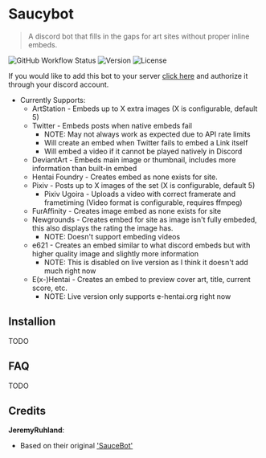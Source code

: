 Saucybot
========

> A discord bot that fills in the gaps for art sites without proper inline embeds.

![GitHub Workflow Status](https://img.shields.io/github/workflow/status/Sn0wCrack/saucybot-discord/CI)
![Version](https://img.shields.io/github/package-json/v/sn0wcrack/saucybot-discord)
![License](https://img.shields.io/github/license/sn0wcrack/saucybot-discord)

If you would like to add this bot to your server [click here](https://discordapp.com/api/oauth2/authorize?client_id=647368715742216193&permissions=67497024&scope=bot) and authorize it through your discord account.

* Currently Supports:
  * ArtStation - Embeds up to X extra images (X is configurable, default 5)
  * Twitter - Embeds posts when native embeds fail
    * NOTE: May not always work as expected due to API rate limits
    * Will create an embed when Twitter fails to embed a Link itself
    * Will embed a video if it cannot be played natively in Discord
  * DeviantArt - Embeds main image or thumbnail, includes more information than built-in embed
  * Hentai Foundry - Creates embed as none exists for site.
  * Pixiv - Posts up to X images of the set (X is configurable, default 5)
    * Pixiv Ugoira - Uploads a video with correct framerate and frametiming (Video format is configurable, requires ffmpeg)
  * FurAffinity - Creates image embed as none exists for site
  * Newgrounds - Creates embed for site as image isn't fully embeded, this also displays the rating the image has.
    * NOTE: Doesn't support embeding videos
  * e621 - Creates an embed similar to what discord embeds but with higher quality image and slightly more information
    * NOTE: This is disabled on live version as I think it doesn't add much right now
  * E(x-)Hentai - Creates an embed to preview cover art, title, current score, etc.
    * NOTE: Live version only supports e-hentai.org right now

Installion
----------

TODO

FAQ
---

TODO

Credits
-------

**JeremyRuhland**:

* Based on their original ['SauceBot'](https://github.com/JeremyRuhland/saucebot-discord)
